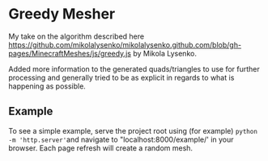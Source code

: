 # Greedy Mesher

My take on the algorithm described here https://github.com/mikolalysenko/mikolalysenko.github.com/blob/gh-pages/MinecraftMeshes/js/greedy.js by Mikola Lysenko.

Added more information to the generated quads/triangles to use for further processing and generally tried to be as explicit in regards to what is happening as possible.

## Example

To see a simple example, serve the project root using (for example) `python -m 'http.server'`and navigate to "localhost:8000/example/' in your browser. Each page refresh will create a random mesh.
